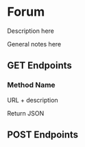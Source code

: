 # Forum

Description here

General notes here

## GET Endpoints

### Method Name

URL + description

Return JSON
</br>


## POST Endpoints